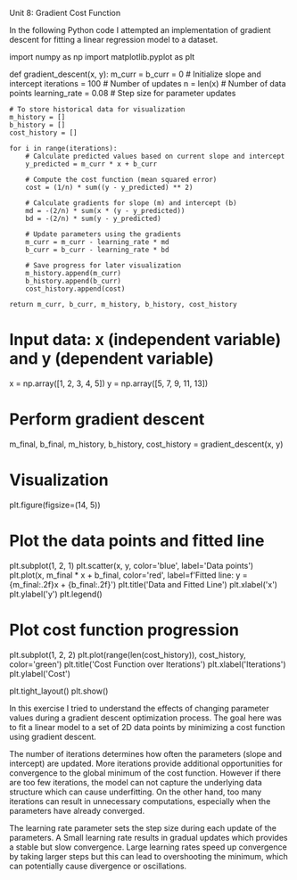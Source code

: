 Unit 8: Gradient Cost Function

In the following Python code I attempted an implementation of gradient descent for fitting a linear regression model to a dataset.

import numpy as np
import matplotlib.pyplot as plt

def gradient_descent(x, y):
    m_curr = b_curr = 0  # Initialize slope and intercept
    iterations = 100  # Number of updates
    n = len(x)  # Number of data points
    learning_rate = 0.08  # Step size for parameter updates
    
    # To store historical data for visualization
    m_history = []
    b_history = []
    cost_history = []
    
    for i in range(iterations):
        # Calculate predicted values based on current slope and intercept
        y_predicted = m_curr * x + b_curr
        
        # Compute the cost function (mean squared error)
        cost = (1/n) * sum((y - y_predicted) ** 2)
        
        # Calculate gradients for slope (m) and intercept (b)
        md = -(2/n) * sum(x * (y - y_predicted))
        bd = -(2/n) * sum(y - y_predicted)
        
        # Update parameters using the gradients
        m_curr = m_curr - learning_rate * md
        b_curr = b_curr - learning_rate * bd
        
        # Save progress for later visualization
        m_history.append(m_curr)
        b_history.append(b_curr)
        cost_history.append(cost)
    
    return m_curr, b_curr, m_history, b_history, cost_history

# Input data: x (independent variable) and y (dependent variable)
x = np.array([1, 2, 3, 4, 5])
y = np.array([5, 7, 9, 11, 13])

# Perform gradient descent
m_final, b_final, m_history, b_history, cost_history = gradient_descent(x, y)

# Visualization
plt.figure(figsize=(14, 5))

# Plot the data points and fitted line
plt.subplot(1, 2, 1)
plt.scatter(x, y, color='blue', label='Data points')
plt.plot(x, m_final * x + b_final, color='red', label=f'Fitted line: y = {m_final:.2f}x + {b_final:.2f}')
plt.title('Data and Fitted Line')
plt.xlabel('x')
plt.ylabel('y')
plt.legend()

# Plot cost function progression
plt.subplot(1, 2, 2)
plt.plot(range(len(cost_history)), cost_history, color='green')
plt.title('Cost Function over Iterations')
plt.xlabel('Iterations')
plt.ylabel('Cost')

plt.tight_layout()
plt.show()


In this exercise I tried to understand the effects of changing parameter values during a gradient descent optimization process. The goal here was to fit a linear model to a set of 2D data points by minimizing a cost function using gradient descent.

The number of iterations determines how often the parameters (slope and intercept) are updated. More iterations provide additional opportunities for convergence to the global minimum of the cost function. However if there are too few iterations, the model can not capture the underlying data structure which can cause underfitting. On the other hand, too many iterations can result in unnecessary computations, especially when the parameters have already converged.

The learning rate parameter sets the step size during each update of the parameters. A Small learning rate results in gradual updates which provides a stable but slow convergence. Large learning rates speed up convergence by taking larger steps but this can lead to overshooting the minimum, which can potentially cause divergence or oscillations.

